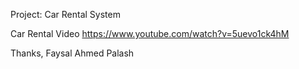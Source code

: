 Project: Car Rental System



Car Rental Video
https://www.youtube.com/watch?v=5uevo1ck4hM


Thanks,
Faysal Ahmed Palash
